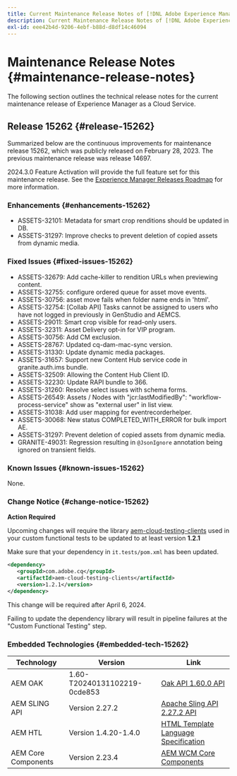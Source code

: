 ```yaml
---
title: Current Maintenance Release Notes of [!DNL Adobe Experience Manager] as a Cloud Service.
description: Current Maintenance Release Notes of [!DNL Adobe Experience Manager] as a Cloud Service.
exl-id: eee42b4d-9206-4ebf-b88d-d8df14c46094
---
```

# Maintenance Release Notes {#maintenance-release-notes}

The following section outlines the technical release notes for the current maintenance release of Experience Manager as a Cloud Service.

## Release 15262 {#release-15262}

Summarized below are the continuous improvements for maintenance release 15262, which was publicly released on February 28, 2023. The previous maintenance release was release 14697.

2024.3.0 Feature Activation will provide the full feature set for this maintenance release. See the [Experience Manager Releases Roadmap](https://experienceleague.adobe.com/docs/experience-manager-release-information/aem-release-updates/update-releases-roadmap.html) for more information.

### Enhancements {#enhancements-15262}

* ASSETS-32101: Metadata for smart crop renditions should be updated in DB.
* ASSETS-31297: Improve checks to prevent deletion of copied assets from dynamic media.

### Fixed Issues {#fixed-issues-15262}

* ASSETS-32679: Add cache-killer to rendition URLs when previewing content.
* ASSETS-32755: configure ordered queue for asset move events.
* ASSETS-30756: asset move fails when folder name ends in 'html'.
* ASSETS-32754: [Collab API] Tasks cannot be assigned to users who have not logged in previously in GenStudio and AEMCS.
* ASSETS-29011: Smart crop visible for read-only users.
* ASSETS-32311: Asset Delivery opt-in for VIP program.
* ASSETS-30756: Add CM exclusion.
* ASSETS-28767: Updated cq-dam-mac-sync version.
* ASSETS-31330:  Update dynamic media packages.
* ASSETS-31657: Support new Content Hub service code in granite.auth.ims bundle.
* ASSETS-32509: Allowing the Content Hub Client ID.
* ASSETS-32230: Update RAPI bundle to 366.
* ASSETS-31260: Resolve select issues with schema forms.
* ASSETS-26549: Assets / Nodes with "jcr:lastModifiedBy": "workflow-process-service" show as "external user" in list view.
* ASSETS-31038: Add user mapping for eventrecorderhelper.
* ASSETS-30068: New status COMPLETED_WITH_ERROR for bulk import AE.
* ASSETS-31297: Prevent deletion of copied assets from dynamic media.
* GRANITE-49031: Regression resulting in `@JsonIgnore` annotation being ignored on transient fields.

### Known Issues {#known-issues-15262}

None.

### Change Notice {#change-notice-15262}

**Action Required**

Upcoming changes will require the library [aem-cloud-testing-clients](https://github.com/adobe/aem-testing-clients) used in your custom functional tests to be updated to at least version **1.2.1**

Make sure that your dependency in `it.tests/pom.xml` has been updated.

```xml
<dependency>
   <groupId>com.adobe.cq</groupId>
   <artifactId>aem-cloud-testing-clients</artifactId>
   <version>1.2.1</version>
</dependency>
```

This change will be required after April 6, 2024.

Failing to update the dependency library will result in pipeline failures at the "Custom Functional Testing" step.

### Embedded Technologies {#embedded-tech-15262}

|Technology|Version|Link|
|---|---|---|
|AEM OAK |1.60-T20240131102219-0cde853|[Oak API 1.60.0 API](https://www.javadoc.io/doc/org.apache.jackrabbit/oak-api/1.60.0/index.html)| 
|AEM SLING API |Version 2.27.2 |[Apache Sling API 2.27.2 API](https://www.javadoc.io/doc/org.apache.sling/org.apache.sling.api/latest/index.html)|
|AEM HTL|Version 1.4.20-1.4.0 |[HTML Template Language Specification](https://github.com/adobe/htl-spec)|
|AEM Core Components|Version 2.23.4|[AEM WCM Core Components](https://github.com/adobe/aem-core-wcm-components)|
